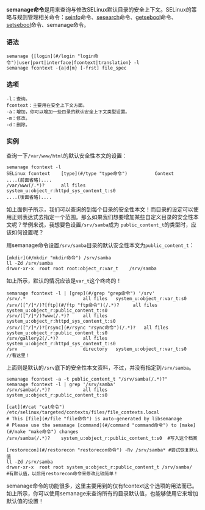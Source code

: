 **semanage命令**是用来查询与修改SELinux默认目录的安全上下文。SELinux的策略与规则管理相关命令：[seinfo](#/seinfo "seinfo命令")命令、[sesearch](#/sesearch "sesearch命令")命令、[getsebool](#/getsebool "getsebool命令")命令、[setsebool](#/setsebool "setsebool命令")命令、semanage命令。

### 语法  

```
semanage {[login](#/login "login命令")|user|port|interface|fcontext|translation} -l
semanage fcontext -{a|d|m} [-frst] file_spec
```

### 选项  

```
-l：查询。
fcontext：主要用在安全上下文方面。
-a：增加，你可以增加一些目录的默认安全上下文类型设置。
-m：修改。
-d：删除。
```

### 实例  

查询一下`/var/www/html`的默认安全性本文的设置：

```
semanage fcontext -l
SELinux fcontext    [type](#/type "type命令")          Context
....(前面省略)....
/var/www(/.*)?      all files     system_u:object_r:httpd_sys_content_t:s0
....(後面省略)....
```

如上面例子所示，我们可以查询的到每个目录的安全性本文！而目录的设定可以使用正则表达式去指定一个范围。那么如果我们想要增加某些自定义目录的安全性本文呢？举例来说，我想要色设置`/srv/samba`成为 `public_content_t`的类型时，应该如何设置呢？

用semanage命令设置`/srv/samba`目录的默认安全性本文为`public_content_t`：

```
[mkdir](#/mkdir "mkdir命令") /srv/samba
ll -Zd /srv/samba
drwxr-xr-x  root root root:object_r:var_t    /srv/samba
```

如上所示，默认的情况应该是`var_t`这个咚咚的！

```
semanage fcontext -l | [grep](#/grep "grep命令") '/srv'
/srv/.*                     all files   system_u:object_r:var_t:s0
/srv/([^/]*/)?[ftp](#/ftp "ftp命令")(/.*)?     all files   system_u:object_r:public_content_t:s0
/srv/([^/]*/)?www(/.*)?     all files   system_u:object_r:httpd_sys_content_t:s0
/srv/([^/]*/)?[rsync](#/rsync "rsync命令")(/.*)?   all files   system_u:object_r:public_content_t:s0
/srv/gallery2(/.*)?         all files   system_u:object_r:httpd_sys_content_t:s0
/srv                        directory   system_u:object_r:var_t:s0   //看这里！
```

上面则是默认的`/srv`底下的安全性本文资料，不过，并没有指定到`/srv/samba`。

```
semanage fcontext -a -t public_content_t "/srv/samba(/.*)?"
semanage fcontext -l | grep '/srv/samba'
/srv/samba(/.*)?            all files   system_u:object_r:public_content_t:s0
```

```
[cat](#/cat "cat命令") /etc/selinux/targeted/contexts/files/file_contexts.local
# This [file](#/file "file命令") is auto-generated by libsemanage
# Please use the semanage [command](#/command "command命令") to [make](#/make "make命令") changes
/srv/samba(/.*)?    system_u:object_r:public_content_t:s0  #写入这个档案

```

```
[restorecon](#/restorecon "restorecon命令") -Rv /srv/samba* #尝试恢复默认值
ll -Zd /srv/samba
drwxr-xr-x  root root system_u:object_r:public_content_t /srv/samba/  #有默认值，以后用restorecon命令来修改比较简单！
```

semanage命令的功能很多，这里主要用到的仅有fcontext这个选项的用法而已。如上所示，你可以使用semanage来查询所有的目录默认值，也能够使用它来增加默认值的设置！
